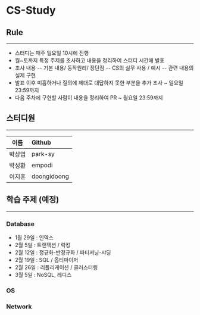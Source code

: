 # CS-Study

## Rule
---
- 스터디는 매주 일요일 10시에 진행
- 월~토까지 특정 주제를 조사하고 내용을 정리하여 스터디 시간에 발표
- 조사 내용
-- 기본 내용/ 동작원리/ 장단점
-- CS의 실무 사용 / 예시
-- 관련 내용의 실제 구현
- 발표 이후 미흡하거나 질의에 제대로 대답하지 못한 부분을 추가 조사 ~ 일요일 23:59까지
- 다음 주차에 구현할 사람이 내용을 정리하여 PR ~ 월요일 23:59까지

## 스터디원
---
|     이름     | Github          | 
| :----------: | :------------- | 
|    박상엽    | park-sy         | 
|    박성환    | empodi          |
|    이지훈    |   doongidoong   | 


## 학습 주제 (예정)
--- 
### Database
- 1월 29일 : 인덱스
- 2월 5일 : 트랜잭션 / 락킹
- 2월 12일 : 정규화-반정규화 / 파티셔닝-샤딩
- 2월 19일 : SQL / 옵티마이저
- 2월 26일 : 리플리케이션 / 클러스터링
- 3월 5일 : NoSQL, 레디스

### OS
### Network

